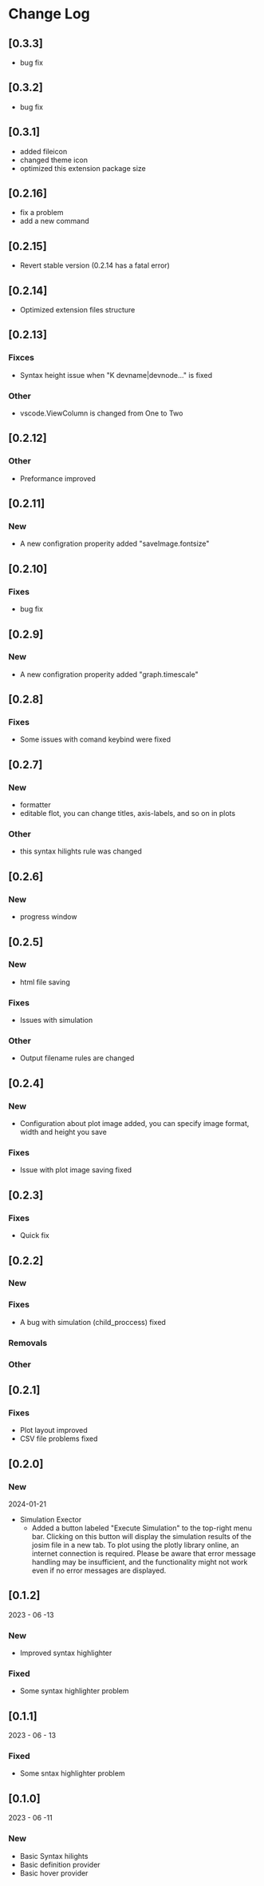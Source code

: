 # Change Log
## [0.3.3]
- bug fix 
## [0.3.2]
- bug fix 
## [0.3.1]
- added fileicon
- changed theme icon
- optimized this extension package size
## [0.2.16]
- fix a problem
- add a new command
## [0.2.15]
- Revert stable version (0.2.14 has a fatal error)
## [0.2.14]
- Optimized extension files structure
## [0.2.13]
### Fixces
- Syntax height issue when "K devname|devnode..."  is fixed
### Other
- vscode.ViewColumn is changed from One to Two
## [0.2.12]
### Other
- Preformance improved
## [0.2.11]
### New
- A new configration properity added "saveImage.fontsize"
## [0.2.10]
### Fixes
- bug fix
## [0.2.9]
### New
- A new configration properity added "graph.timescale"
## [0.2.8]
### Fixes
- Some issues with comand keybind were fixed
## [0.2.7]
### New
- formatter
- editable flot, you can change titles, axis-labels, and so on in plots
### Other
- this syntax hilights rule was changed
## [0.2.6]

### New

- progress window

## [0.2.5]

### New

- html file saving

### Fixes

- Issues with simulation 

### Other

- Output filename rules are changed

## [0.2.4]

### New

- Configuration about plot image added, you can specify image format, width and height you save

### Fixes

- Issue with plot image saving fixed 

## [0.2.3]

### Fixes

- Quick fix

## [0.2.2]

### New

### Fixes

- A bug with simulation (child_proccess) fixed

### Removals

### Other

## [0.2.1]

### Fixes

- Plot layout improved
- CSV file problems fixed

## [0.2.0]

### New

2024-01-21

- Simulation Exector
  - Added a button labeled "Execute Simulation" to the top-right menu bar. Clicking on this button will display the simulation results of the josim file in a new tab. To plot using the plotly library online, an internet connection is required. Please be aware that error message handling may be insufficient, and the functionality might not work even if no error messages are displayed.

## [0.1.2]

2023 - 06 -13

### New

- Improved syntax highlighter

### Fixed

- Some syntax highlighter problem

## [0.1.1]

2023 - 06 - 13

### Fixed

- Some sntax highlighter problem

## [0.1.0]

2023 - 06 -11

### New

- Basic Syntax hilights
- Basic definition provider
- Basic hover provider
